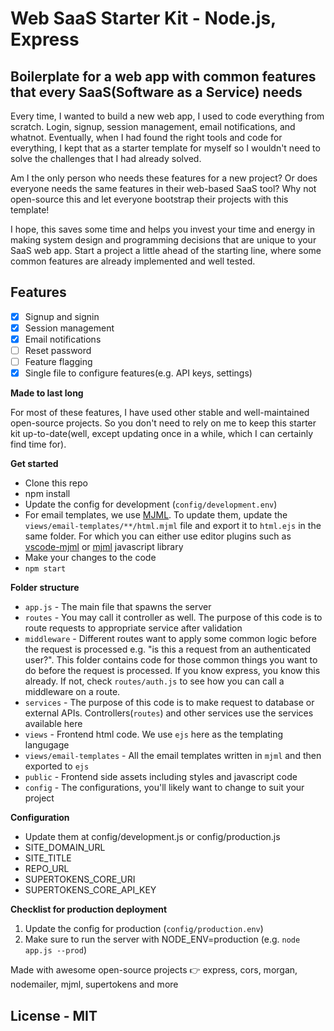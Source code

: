 # Web SaaS Starter Kit - Node.js, Express

## Boilerplate for a web app with common features that every SaaS(Software as a Service) needs

Every time, I wanted to build a new web app, I used to code everything from scratch. Login, signup, session management, email notifications, and whatnot. Eventually, when I had found the right tools and code for everything, I kept that as a starter template for myself so I wouldn't need to solve the challenges that I had already solved.

Am I the only person who needs these features for a new project? Or does everyone needs the same features in their web-based SaaS tool? Why not open-source this and let everyone bootstrap their projects with this template!

I hope, this saves some time and helps you invest your time and energy in making system design and programming decisions that are unique to your SaaS web app. Start a project a little ahead of the starting line, where some common features are already implemented and well tested.

## Features

- [x] Signup and signin
- [x] Session management
- [x] Email notifications
- [ ] Reset password
- [ ] Feature flagging
- [x] Single file to configure features(e.g. API keys, settings)

**Made to last long**

For most of these features, I have used other stable and well-maintained open-source projects. So you don't need to rely on me to keep this starter kit up-to-date(well, except updating once in a while, which I can certainly find time for).

**Get started**

- Clone this repo
- npm install
- Update the config for development (`config/development.env`)
- For email templates, we use [MJML](https://documentation.mjml.io/). To update them, update the `views/email-templates/**/html.mjml` file and export it to `html.ejs` in the same folder. For which you can either use editor plugins such as [vscode-mjml](https://documentation.mjml.io/) or [mjml](https://github.com/mjmlio/mjml) javascript library
- Make your changes to the code
- `npm start`


**Folder structure**

- `app.js` - The main file that spawns the server
- `routes` - You may call it controller as well. The purpose of this code is to route requests to appropriate service after validation
- `middleware` - Different routes want to apply some common logic before the request is processed e.g. "is this a request from an authenticated user?". This folder contains code for those common things you want to do before the request is processed.  If you know express, you know this already. If not, check `routes/auth.js` to see how you can call a middleware on a route.
- `services` - The purpose of this code is to make request to database or external APIs. Controllers(`routes`) and other services use the services available here
- `views` - Frontend html code. We use `ejs` here as the templating langugage
- `views/email-templates` - All the email templates written in `mjml` and then exported to `ejs`
- `public` - Frontend side assets including styles and javascript code
- `config` - The configurations, you'll likely want to change to suit your project

**Configuration**

- Update them at config/development.js or config/production.js
- SITE_DOMAIN_URL
- SITE_TITLE
- REPO_URL
- SUPERTOKENS_CORE_URI
- SUPERTOKENS_CORE_API_KEY

**Checklist for production deployment**

1. Update the config for production (`config/production.env`)
2. Make sure to run the server with NODE_ENV=production (e.g. `node app.js --prod`)

Made with awesome open-source projects 👉 express, cors, morgan, nodemailer, mjml, supertokens and more

## License - MIT
